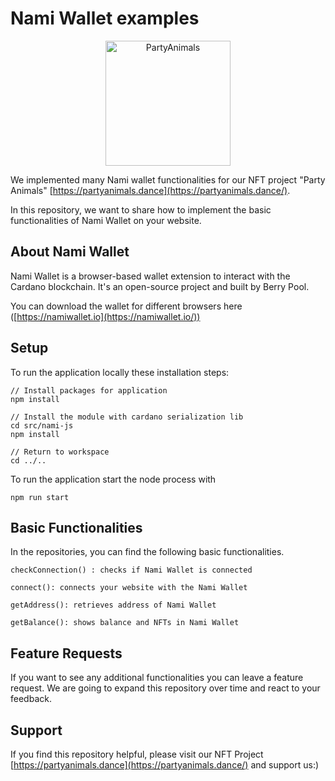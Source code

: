 # Nami Wallet examples
<p align="center"><img src="https://partyanimals.dance/favicon.png" alt="PartyAnimals" width="200"/></p>

We implemented many Nami wallet functionalities for our NFT project "Party Animals" [https://partyanimals.dance](https://partyanimals.dance/). 

In this repository, we want to share how to implement the basic functionalities of Nami Wallet on your website.

## About Nami Wallet
Nami Wallet is a browser-based wallet extension to interact with the Cardano blockchain. It's an open-source project and built by Berry Pool.

You can download the wallet for different browsers here ([https://namiwallet.io](https://namiwallet.io/))


## Setup
To run the application locally these installation steps:
```
// Install packages for application
npm install

// Install the module with cardano serialization lib
cd src/nami-js
npm install

// Return to workspace
cd ../..
```
To run the application start the node process with
```
npm run start
```


## Basic Functionalities

In the repositories, you can find the following basic functionalities.
    
    checkConnection() : checks if Nami Wallet is connected
    
    connect(): connects your website with the Nami Wallet
    
    getAddress(): retrieves address of Nami Wallet
 
    getBalance(): shows balance and NFTs in Nami Wallet
    

## Feature Requests
If you want to see any additional functionalities you can leave a feature request. We are going to expand this repository over time and react to your feedback.

## Support 
If you find this repository helpful, please visit our NFT Project [https://partyanimals.dance](https://partyanimals.dance/) and support us:) 
